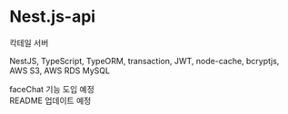 # Nest.js-api
칵테일 서버

NestJS, TypeScript, TypeORM, transaction, JWT, node-cache, bcryptjs, AWS S3, AWS RDS MySQL

faceChat 기능 도입 예정
<br>
README 업데이트 예정
